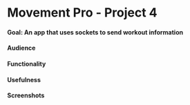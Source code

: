 # Movement Pro - Project 4
#### Goal: An app that uses sockets to send workout information

#### Audience

#### Functionality

#### Usefulness

#### Screenshots

